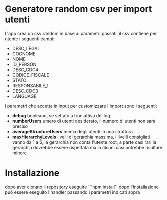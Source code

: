 # Generatore random csv per import utenti

L'app crea un csv random in base ai parametri passati, il csv contiene per utente i seguenti campi:
- DESC_LEGAL
- COGNOME
- NOME
- ID_PERSON
- DESC_CDC4
- CODICE_FISCALE
- STATO
- RESPONSABILE_1
- DESC_CDC3
- LANGUAGE

i parametri che accetta in input per customizzare l'import sono i seguenti:
- **debug** booleano, se settato a true attiva dei log
- **numberUsers** umero di utenti desiderato, il numero di utenti non sarà preciso
- **averageStructureUsers** media degli utenti in una struttura
- **maxHierarchyLevels** livelli di gerarchia massima, i livelli consigliati vanno da 1 a 6, la gerarchia non conta l'utente root, a parte casi rari la gerarchia dovrebbe essere rispettata ma in alcuni casi potrebbe risultare minore

# Installazione

dopo aver clonato il repository eseguire
```npm install``
dopo l'installazione può essere eseguito l'handler passando i parametri indicati sopra

